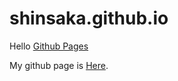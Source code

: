 # shinsaka.github.io

Hello [Github Pages](https://docs.github.com/ja/pages/getting-started-with-github-pages/about-github-pages)


My github page is [Here](https://github.com/shinsaka).

